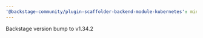 ```yaml
---
'@backstage-community/plugin-scaffolder-backend-module-kubernetes': minor
---
```


Backstage version bump to v1.34.2
